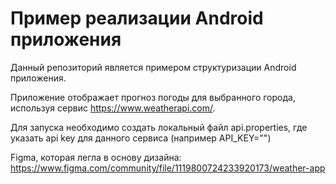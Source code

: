 # Пример реализации Android приложения

Данный репозиторий является примером структуризации Android приложения.

Приложение отображает прогноз погоды для выбранного города, используя сервис https://www.weatherapi.com/.

Для запуска необходимо создать локальный файл api.properties, где указать api key для данного сервиса (например API_KEY="<KEY>")

Figma, которая легла в основу дизайна: https://www.figma.com/community/file/1119800724233920173/weather-app